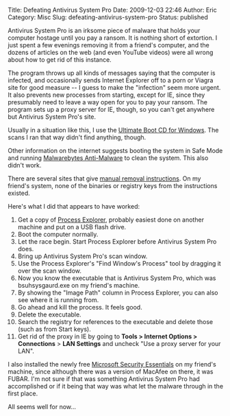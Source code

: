 Title: Defeating Antivirus System Pro Date: 2009-12-03 22:46 Author:
Eric Category: Misc Slug: defeating-antivirus-system-pro Status:
published

Antivirus System Pro is an irksome piece of malware that holds your
computer hostage until you pay a ransom. It is nothing short of
extortion. I just spent a few evenings removing it from a friend's
computer, and the dozens of articles on the web (and even YouTube
videos) were all wrong about how to get rid of this instance.

<!--more-->
The program throws up all kinds of messages saying that the computer is
infected, and occasionally sends Internet Explorer off to a porn or
Viagra site for good measure -- I guess to make the "infection" seem
more urgent. It also prevents new processes from starting, except for
IE, since they presumably need to leave a way open for you to pay your
ransom. The program sets up a proxy server for IE, though, so you can't
get anywhere but Antivirus System Pro's site.

Usually in a situation like this, I use the [Ultimate Boot CD for
Windows](http://www.ubcd4win.com/). The scans I ran that way didn't find
anything, though.

Other information on the internet suggests booting the system in Safe
Mode and running [Malwarebytes
Anti-Malware](http://www.malwarebytes.org/mbam.php) to clean the system.
This also didn't work.

There are several sites that give [manual removal
instructions](http://www.ehow.com/how_5146071_manually-remove-antivirus-system-pro.html).
On my friend's system, none of the binaries or registry keys from the
instructions existed.

Here's what I did that appears to have worked:

 1. Get a copy of [Process
        Explorer](http://technet.microsoft.com/en-us/sysinternals/bb896653.aspx),
    probably easiest done on another machine and put on a USB flash
    drive.
 2. Boot the computer normally.
 3. Let the race begin. Start Process Explorer before Antivirus System
    Pro does.
 4. Bring up Antivirus System Pro's scan window.
 5. Use the Process Explorer's "Find Window's Process" tool by dragging
    it over the scan window.
 6. Now you know the executable that is Antivirus System Pro, which was
    bsuhsysgaurd.exe on my friend's machine.
 7. By showing the "Image Path" column in Process Explorer, you can also
    see where it is running from.
 8. Go ahead and kill the process. It feels good.
 9. Delete the executable.
10. Search the registry for references to the executable and delete
    those (such as from Start keys).
11. Get rid of the proxy in IE by going to **Tools &gt; Internet Options
    &gt; Connections** &gt; **LAN Settings** and uncheck "Use a proxy
    server for your LAN".

I also installed the newly free [Microsoft Security
Essentials](http://www.microsoft.com/Security_Essentials/) on my
friend's machine, since although there was a version of MacAfee on
there, it was FUBAR. I'm not sure if that was something Antivirus System
Pro had accomplished or if it being that way was what let the malware
through in the first place.

All seems well for now...

